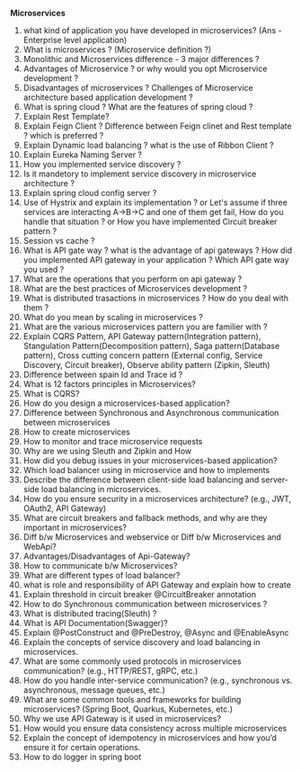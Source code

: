 **Microservices**
1.	what kind of application you have developed in microservices? (Ans - Enterprise level application)       
2.  What is microservices ? (Microservice definition ?)      
3.	Monolithic and Microservices difference - 3 major differences ?    
4.	Advantages of Microservice ? or why would you opt Microservice development ?    
5.	Disadvantages of microservices ? Challenges of Microservice architecture based application development ?    
7.	What is spring cloud ? What are the features of spring cloud ?
8.  Explain Rest Template?
9.  Explain Feign Client ? Difference between Feign clinet and Rest template ? which is preferred ?
10.	Explain Dynamic load balancing ? what is the use of Ribbon Client ?
11.	Explain Eureka Naming Server ?
12. How you implemented service discovery ?
13. Is it mandetory to implement service discovery in microservice architecture ?
14.  Explain spring cloud config server ?
15.	Use of Hystrix and explain its implementation ? or Let's assume if three services are interacting A->B->C and one of them get fail, How do you handle that situation ? or How you have implemented Circuit breaker pattern ?
16. Session vs cache ? 
17. What is API gate way ? what is the advantage of api gateways ? How did you implemented API gateway in your application ? Which API gate way you used ?
18. What are the operations that you perform on api gateway ?
19. What are the best practices of Microservices development ?
20. What is distributed trasactions in microservices ? How do you deal with them ?
21. What do you mean by scaling in microservices ?
22. What are the various microservices pattern you are familier with ?
23. Explain CQRS Pattern, API Gateway pattern(Integration pattern), Stangulation Pattern(Decomposition pattern), Saga pattern(Database pattern), Cross cutting concern pattern (External config, Service Discovery, Circuit breaker), Observe ability pattern (Zipkin, Sleuth)
24. Difference between spain Id and Trace id ?
25. What is 12 factors principles in Microservices? 
26. What is CQRS? 
27. How do you design a microservices-based application? 
28. Difference between Synchronous and Asynchronous communication between microservices 
29. How to create microservices 
30. How to monitor and trace microservice requests 
31. Why are we using Sleuth and Zipkin and How 
32. How did you debug issues in your microservices-based application? 
33. Which load balancer using in microservice and how to implements 
34. Describe the difference between client-side load balancing and server-side load balancing in microservices. 
35. How do you ensure security in a microservices architecture? (e.g., JWT, OAuth2, API Gateway) 
36. What are circuit breakers and fallback methods, and why are they important in microservices? 
37. Diff b/w Microservices and webservice or Diff b/w Microservices and WebApi? 
38. Advantages/Disadvantages of Api-Gateway? 
39. How to communicate b/w Microservices? 
40. What are different types of load balancer? 
41. what is role and responsibility of API Gateway and explain how to create 
42. Explain threshold in circuit breaker @CircuitBreaker annotation 
43. How to do Synchronous communication between microservices ? 
44. What is distributed tracing(Sleuth) ? 
45. What is API Documentation(Swagger)? 
46. Explain @PostConstruct and @PreDestroy, @Async and @EnableAsync 
47. Explain the concepts of service discovery and load balancing in microservices. 
48. What are some commonly used protocols in microservices communication? (e.g., HTTP/REST, gRPC, etc.) 
49. How do you handle inter-service communication? (e.g., synchronous vs. asynchronous, message queues, etc.) 
50. What are some common tools and frameworks for building microservices? (Spring Boot, Quarkus, Kubernetes, etc.) 
51. Why we use API Gateway is it used in microservices? 
52. How would you ensure data consistency across multiple microservices 
53. Explain the concept of idempotency in microservices and how you’d ensure it for certain operations. 
54. How to do logger in spring boot 
   
